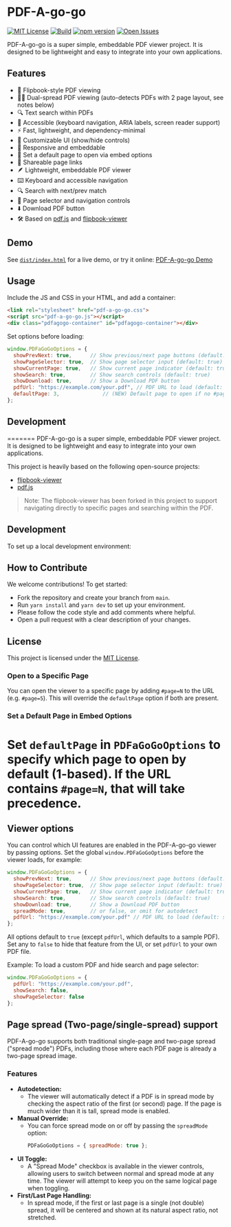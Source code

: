 # PDF-A-go-go

[![MIT License](https://img.shields.io/badge/license-MIT-blue.svg)](LICENSE)
[![Build](https://img.shields.io/badge/build-passing-brightgreen.svg)](https://github.com/khawkins98/PDF-A-go-go/actions)
[![npm version](https://img.shields.io/npm/v/pdf-a-go-go.svg?style=flat)](https://www.npmjs.com/package/pdf-a-go-go)
[![Open Issues](https://img.shields.io/github/issues/khawkins98/PDF-A-go-go.svg)](https://github.com/khawkins98/PDF-A-go-go/issues)

PDF-A-go-go is a super simple, embeddable PDF viewer project. It is designed to be lightweight and easy to integrate into your own applications.

## Features

- 📖 Flipbook-style PDF viewing
- 📄📄 Dual-spread PDF viewing (auto-detects PDFs with 2 page layout, see notes below)
- 🔍 Text search within PDFs
- 🦾 Accessible (keyboard navigation, ARIA labels, screen reader support)
- ⚡ Fast, lightweight, and dependency-minimal
- 🎨 Customizable UI (show/hide controls)
- 📱 Responsive and embeddable
- 🎯 Set a default page to open via embed options
- 🔗 Shareable page links
- 🪶 Lightweight, embeddable PDF viewer
- ⌨️ Keyboard and accessible navigation
- 🔍 Search with next/prev match
- 📑 Page selector and navigation controls
- ⬇️ Download PDF button
- 🛠️ Based on [pdf.js](https://github.com/mozilla/pdf.js) and [flipbook-viewer](https://github.com/theproductiveprogrammer/flipbook-viewer)

## Demo

See [`dist/index.html`](dist/index.html) for a live demo, or try it online:
[PDF-A-go-go Demo](https://github.com/khawkins98/PDF-A-go-go#demo)

## Usage

Include the JS and CSS in your HTML, and add a container:

```html
<link rel="stylesheet" href="pdf-a-go-go.css">
<script src="pdf-a-go-go.js"></script>
<div class="pdfagogo-container" id="pdfagogo-container"></div>
```

Set options before loading:

```js
window.PDFaGoGoOptions = {
  showPrevNext: true,      // Show previous/next page buttons (default: true)
  showPageSelector: true,  // Show page selector input (default: true)
  showCurrentPage: true,   // Show current page indicator (default: true)
  showSearch: true,        // Show search controls (default: true)
  showDownload: true,      // Show a Download PDF button
  pdfUrl: "https://example.com/your.pdf", // PDF URL to load (default: sample PDF)
  defaultPage: 3,              // (NEW) Default page to open if no #page=N in URL (1-based)
};
```

## Development

=======
PDF-A-go-go is a super simple, embeddable PDF viewer project. It is designed to be lightweight and easy to integrate into your own applications.

This project is heavily based on the following open-source projects:

- [flipbook-viewer](https://github.com/theproductiveprogrammer/flipbook-viewer/)
- [pdf.js](https://github.com/mozilla/pdf.js)

> Note: The flipbook-viewer has been forked in this project to support navigating directly to specific pages and searching within the PDF.

## Development

To set up a local development environment:

## How to Contribute

We welcome contributions! To get started:

- Fork the repository and create your branch from `main`.
- Run `yarn install` and `yarn dev` to set up your environment.
- Please follow the code style and add comments where helpful.
- Open a pull request with a clear description of your changes.

## License

This project is licensed under the [MIT License](LICENSE).

### Open to a Specific Page

You can open the viewer to a specific page by adding `#page=N` to the URL (e.g. `#page=5`).
This will override the `defaultPage` option if both are present.

### Set a Default Page in Embed Options

Set `defaultPage` in `PDFaGoGoOptions` to specify which page to open by default (1-based). If the URL contains `#page=N`, that will take precedence.
=======
## Viewer options

You can control which UI features are enabled in the PDF-A-go-go viewer by passing options. Set the global `window.PDFaGoGoOptions` before the viewer loads, for example:

```js
window.PDFaGoGoOptions = {
  showPrevNext: true,      // Show previous/next page buttons (default: true)
  showPageSelector: true,  // Show page selector input (default: true)
  showCurrentPage: true,   // Show current page indicator (default: true)
  showSearch: true,        // Show search controls (default: true)
  showDownload: true,      // Show a Download PDF button
  spreadMode: true,        // or false, or omit for autodetect
  pdfUrl: "https://example.com/your.pdf" // PDF URL to load (default: sample PDF)
};
```

All options default to `true` (except `pdfUrl`, which defaults to a sample PDF). Set any to `false` to hide that feature from the UI, or set `pdfUrl` to your own PDF file.

Example: To load a custom PDF and hide search and page selector:

```js
window.PDFaGoGoOptions = {
  pdfUrl: "https://example.com/your.pdf",
  showSearch: false,
  showPageSelector: false
};
```

## Page spread (Two-page/single-spread) support

PDF-A-go-go supports both traditional single-page and two-page spread ("spread mode") PDFs, including those where each PDF page is already a two-page spread image.

### Features
- **Autodetection:**
  - The viewer will automatically detect if a PDF is in spread mode by checking the aspect ratio of the first (or second) page. If the page is much wider than it is tall, spread mode is enabled.
- **Manual Override:**
  - You can force spread mode on or off by passing the `spreadMode` option:
    ```js
    PDFaGoGoOptions = { spreadMode: true };
    ```
- **UI Toggle:**
  - A "Spread Mode" checkbox is available in the viewer controls, allowing users to switch between normal and spread mode at any time. The viewer will attempt to keep you on the same logical page when toggling.
- **First/Last Page Handling:**
  - In spread mode, if the first or last page is a single (not double) spread, it will be centered and shown at its natural aspect ratio, not stretched.
